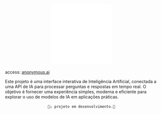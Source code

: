 <div align="center">

<img src="./frontend/src/assets/img/icon-light.svg" width="200px">
</div>

access: [anonymous.ai](https://anonymous-ai.vercel.app/)

<p>Este projeto é uma interface interativa de Inteligência Artificial, conectada a uma API de IA para processar perguntas e respostas em tempo real.
O objetivo é fornecer uma experiência simples, moderna e eficiente para explorar o uso de modelos de IA em aplicações práticas.
</p>

<div align="center">

```🚧⚠️ projeto em desenvolvimento.🚧```
</div>
